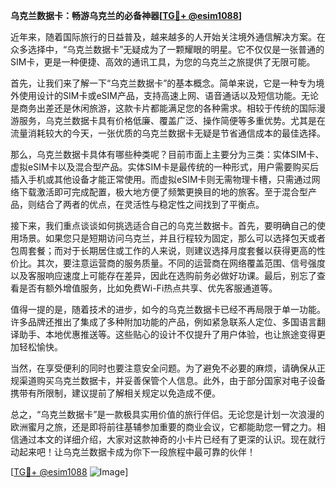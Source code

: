 **乌克兰数据卡：畅游乌克兰的必备神器[[TG💪+ @esim1088](https://t.me/s/esim1088)]**

近年来，随着国际旅行的日益普及，越来越多的人开始关注境外通信解决方案。在众多选择中，“乌克兰数据卡”无疑成为了一颗耀眼的明星。它不仅仅是一张普通的SIM卡，更是一种便捷、高效的通讯工具，为您的乌克兰之旅提供了无限可能。

首先，让我们来了解一下“乌克兰数据卡”的基本概念。简单来说，它是一种专为境外使用设计的SIM卡或eSIM产品，支持高速上网、语音通话以及短信功能。无论是商务出差还是休闲旅游，这款卡片都能满足您的各种需求。相较于传统的国际漫游服务，乌克兰数据卡具有价格低廉、覆盖广泛、操作简便等多重优势。尤其是在流量消耗较大的今天，一张优质的乌克兰数据卡无疑是节省通信成本的最佳选择。

那么，乌克兰数据卡具体有哪些种类呢？目前市面上主要分为三类：实体SIM卡、虚拟eSIM卡以及混合型产品。实体SIM卡是最传统的一种形式，用户需要购买后插入手机或其他设备才能正常使用。而虚拟eSIM卡则无需物理卡槽，只需通过网络下载激活即可完成配置，极大地方便了频繁更换目的地的旅客。至于混合型产品，则结合了两者的优点，在灵活性与稳定性之间找到了平衡点。

接下来，我们重点谈谈如何挑选适合自己的乌克兰数据卡。首先，要明确自己的使用场景。如果您只是短期访问乌克兰，并且行程较为固定，那么可以选择包天或者包周套餐；而对于长期居住或工作的人来说，则建议选择月度套餐以获得更高的性价比。其次，要注意运营商的服务质量。不同的运营商在网络覆盖范围、信号强度以及客服响应速度上可能存在差异，因此在选购前务必做好功课。最后，别忘了查看是否有额外增值服务，比如免费Wi-Fi热点共享、优先客服通道等。

值得一提的是，随着技术的进步，如今的乌克兰数据卡已经不再局限于单一功能。许多品牌还推出了集成了多种附加功能的产品，例如紧急联系人定位、多国语言翻译助手、本地优惠推送等。这些贴心的设计不仅提升了用户体验，也让旅途变得更加轻松愉快。

当然，在享受便利的同时也要注意安全问题。为了避免不必要的麻烦，请确保从正规渠道购买乌克兰数据卡，并妥善保管个人信息。此外，由于部分国家对电子设备携带有所限制，建议提前了解相关规定以免造成不便。

总之，“乌克兰数据卡”是一款极具实用价值的旅行伴侣。无论您是计划一次浪漫的欧洲蜜月之旅，还是即将前往基辅参加重要的商业会议，它都能助您一臂之力。相信通过本文的详细介绍，大家对这款神奇的小卡片已经有了更深的认识。现在就行动起来吧！让乌克兰数据卡成为你下一段旅程中最可靠的伙伴！

[[TG💪+ @esim1088](https://t.me/s/esim1088) ![Image](https://i.postimg.cc/4NQfJmqS/Snipaste-2025-05-13-00-14-12.png)]